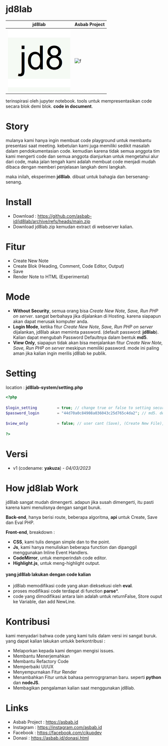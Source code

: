 # jd8lab
| jd8lab | Asbab Project	|
| ------------  | ------------ |
|<img src="https://github.com/asbab-id/jd8lab/blob/main/jd8_system/jd8.jpg?raw=true" width="200" />|![f](https://avatars.githubusercontent.com/u/126409850?s=200&v=4)

terinspirasi oleh jupyter notebook.  tools untuk mempresentasikan code secara blok demi blok. **code in document**.

# Story
mulanya kami hanya ingin membuat code playground untuk membantu presentasi saat meeting. kebetulan kami juga memiliki sedikit masalah dalam pendokumentasian code. kemudian karena tidak semua anggota tim kami mengerti code dan semua anggota dianjurkan untuk mengetahui alur dari code, maka jalan tengah kami adalah membuat code menjadi mudah dibaca dengan memberi penjelasan  langkah demi langkah.

maka inilah,  eksperimen **jd8lab**.  dibuat untuk bahagia dan bersenang-senang.

# Install
- Download : https://github.com/asbab-id/jd8lab/archive/refs/heads/main.zip
- Download jd8lab.zip kemudan extract di webserver kalian.

# Fitur
- Create New Note
- Create Blok (Heading, Comment, Code Editor, Output)
- Save
- Render Note to HTML (Experimental)

# Mode
- **Without Security**,  semua orang bisa *Create New Note, Save, Run PHP on server*.  sangat berbahaya jika dijalankan di Hosting. karena siapapun akan dapat merusak komputer anda.
- **Login Mode**, ketika fitur *Create New Note, Save, Run PHP on server* dijalankan, jd8lab akan meminta password. (default password: **jd8lab**). Kalian dapat mengubah Password Defaultnya dalam bentuk **md5**.
- **View Only**, siapapun tidak akan bisa menjalankan fitur *Create New Note, Save, Run PHP on server* meskipun memiliki password. mode ini paling aman jika kalian ingin merilis jd8lab ke publik.

# Setting
location : **jd8lab-system/setting.php**
```php
<?php

$login_setting         = true; // change true or false to setting secure jd8lab
$password_login        = "44d70a0c84908a036043c25d765c4da2"; // md5. default = jd8lab

$view_only             = false; // user cant (Save), (Create New File), (evalPhp)

?>
```
# Versi
 - v1 (codename: **yakuza**) - *04/03/2023*

# How jd8lab Work
jd8lab sangat mudah dimengerti. adapun jika susah dimengerti, itu pasti karena kami menulisnya dengan sangat buruk.

**Back-end**, hanya berisi route, beberapa algoritma, **api** untuk Create, Save dan Eval PHP.

**Front-end**, breakdown  :
- **CSS**, kami tulis dengan simple dan to the point.
- **Js**, kami hanya menuliskan beberapa function dan dipanggil menggunakan Inline Event Handlers. 
- **CodeMirror**, untuk memperindah code editor.
- **Highlight.js**, untuk meng-highlight output.


#### yang jd8lab lakukan dengan code kalian
- jd8lab memodifikasi code yang akan dieksekusi oleh **eval**.
- proses modifikasi code terdapat di function **parse***.
- code yang dimodifikasi antara lain adalah untuk returnFalse, Store ouput ke Variable, dan add NewLine.

# Kontribusi
kami menyadari bahwa code yang kami tulis dalam versi ini sangat buruk. yang dapat kalian lakukan untukk berkontribusi :
- Melaporkan kepada kami dengan mengisi issues.
- Membantu Menerjemahkan
- Membantu Refactory Code
- Memperbaiki UI/UX
- Menyempurnakan Fitur Render
- Menambahkan Fitur untuk bahasa pemrogrgraman baru. seperti **python** dan **nodeJS**.
- Membagikan pengalaman kalian saat menggunakan jd8lab.


# Links
- Asbab Project : https://asbab.id
- Instagram : https://instagram.com/asbab.id
- Facebook : https://facebook.com/cikupdev
- Donasi : https://asbab.id/donasi.html
